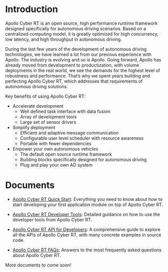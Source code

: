 # Introduction

Apollo Cyber RT is an open source, high performance runtime framework designed specifically for autonomous driving scenarios. Based on a centralized computing model, it is greatly optimized for high concurrency, low latency, and high throughput in autonomous driving.

During the last few years of the development of autonomous driving technologies, we have learned a lot from our previous experience with Apollo. The industry is evolving and so is Apollo. Going forward, Apollo has already moved from development to productization, with volume deployments in the real world, we see the demands for the highest level of robustness and performance. That’s why we spent years building and perfecting Apollo Cyber RT, which addresses that requirements of autonomous driving solutions. 

Key benefits of using Apollo Cyber RT:

- Accelerate development
  + Well defined task interface with data fusion
  + Array of development tools
  + Large set of sensor drivers
- Simplify deployment
  + Efficient and adaptive message communication
  + Configurable user level scheduler with resource awareness
  + Portable with fewer dependencies
- Empower your own autonomous vehicles
  + The default open source runtime framework
  + Building blocks specifically designed for autonomous driving
  + Plug and play your own AD system

# Documents

* [Apollo Cyber RT Quick Start](https://github.com/ApolloAuto/apollo/tree/master/docs/cyber/CyberRT_Quick_Start.md): Everything you need to know about how to start developing your first application module on top of Apollo Cyber RT. 

* [Apollo Cyber RT Developer Tools](https://github.com/ApolloAuto/apollo/tree/master/docs/cyber/CyberRT_Developer_Tools.md): Detailed guidance on how to use the developer tools from Apollo Cyber RT. 

* [Apollo Cyber RT API for Developers](https://github.com/ApolloAuto/apollo/tree/master/docs/cyber/CyberRT_API_for_Developers.md): A comprehensive guide to explore all the APIs of Apollo Cyber RT, with many concrete examples in source code.

* [Apollo Cyber RT FAQs](https://github.com/ApolloAuto/apollo/tree/master/docs/FAQs/cyber/CyberRT_FAQs.md): Answers to the most frequently asked questions about Apollo Cyber RT.

More documents to come soon!
